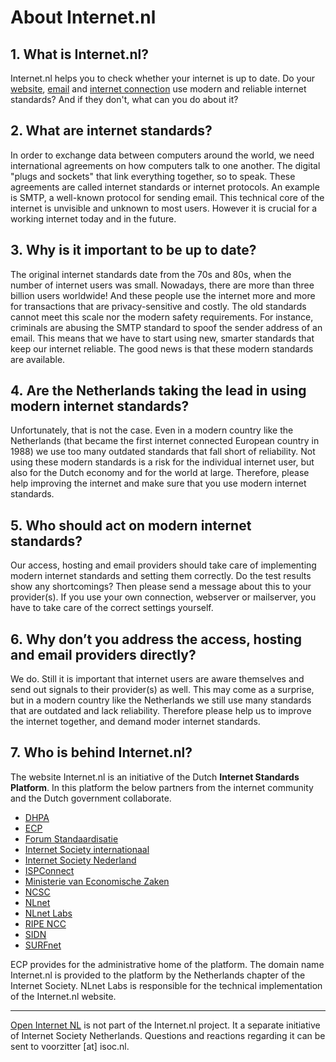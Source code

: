 # About Internet.nl

## 1. What is Internet.nl?
Internet.nl helps you to check whether your internet is up to date. Do your [website](/test-site/), [email](/test-mail) and [internet connection](/test-connection/) use modern and reliable internet standards? And if they don't, what can you do about it?

## 2. What are internet standards?
In order to exchange data between computers around the world, we need international agreements on how computers talk to one another. The digital "plugs and sockets" that link everything together, so to speak. These agreements are called internet standards or internet protocols. An example is SMTP, a well-known protocol for sending email. This technical core of the internet is unvisible and unknown to most users. However it is crucial for a working internet today and in the future.

## 3. Why is it important to be up to date?
The original internet standards date from the 70s and 80s, when the number of internet users was small. Nowadays, there are more than three billion users worldwide! And these people use the internet more and more for transactions that are privacy-sensitive and costly. The old standards cannot meet this scale nor the modern safety requirements. For instance, criminals are abusing the SMTP standard to  spoof the sender address of an email. This means that we have to start using new, smarter standards that keep our internet reliable. The good news is that these modern standards are available.

## 4. Are the Netherlands taking the lead in using modern internet standards?
Unfortunately, that is not the case. Even in a modern country like the Netherlands (that became the first internet connected European country in 1988) we use too many outdated standards that fall short of reliability. Not using these modern standards is a risk for the individual internet user, but also for the Dutch economy and for the world at large. Therefore, please help improving the internet and make sure that you use modern internet standards.

## 5. Who should act on modern internet standards?
Our access, hosting and email providers should take care of implementing modern internet standards and setting them correctly. Do the test results show any shortcomings? Then please send a message about this to your provider(s). If you use your own connection, webserver or mailserver, you have to take care of the correct settings yourself.

## 6. Why don’t you address the access, hosting and email providers directly?
We do. Still it is important that internet users are aware themselves and send out signals to their provider(s) as well. This may come as a surprise, but in a modern country like the Netherlands we still use many standards that are outdated and lack reliability. Therefore please help us to improve the internet together, and demand moder internet standards.

## 7. Who is behind Internet.nl?
The website Internet.nl is an initiative of the Dutch **Internet Standards Platform**. In this platform the below partners from the internet community and the Dutch government collaborate.

- [DHPA](https://dhpa.nl/)
- [ECP](https://ecp.nl)
- [Forum Standaardisatie](https://forumstandaardisatie.nl)
- [Internet Society internationaal](https://internetsociety.org)
- [Internet Society Nederland](https://isoc.nl)
- [ISPConnect](https://ispconnect.nl)
- [Ministerie van Economische Zaken](https://www.rijksoverheid.nl/ministeries/ministerie-van-economische-zaken)
- [NCSC](https://ncsc.nl)
- [NLnet](https://nlnet.nl)
- [NLnet Labs](https://nlnetlabs.nl)
- [RIPE NCC](https://ripe.net)
- [SIDN](https://sidn.nl)
- [SURFnet](https://surfnet.nl)

ECP provides for the administrative home of the platform. The domain name Internet.nl is provided to the platform by the Netherlands chapter of the Internet Society. NLnet Labs is responsible for the technical implementation of the Internet.nl website.

---
[Open Internet NL](http://open.internet.nl/) is not part of the Internet.nl project. It a separate initiative of Internet Society Netherlands. Questions and reactions regarding it can be sent to voorzitter [at] isoc.nl.
